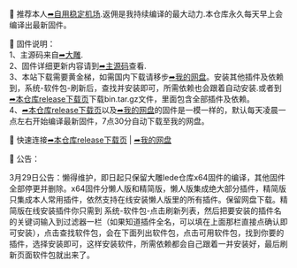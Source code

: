 🚀 推荐本人[➦自用稳定机场](https://moo.pet/VHTm7).返佣是我持续编译的最大动力.本仓库永久每天早上会编译出最新固件。

🚀 固件说明：  
1、主源码来自[➦大雕](https://github.com/coolsnowwolf/lede).  
2、固件详细更新内容请到[➦主源码](https://github.com/coolsnowwolf/lede)查看.  
3、本站下载需要黄金梯，如需国内下载请移步[➦我的网盘](http://256pd.top:9666)。安装其他插件及依赖到，系统-软件包-刷新后，查找并安装即可，所需依赖也会跟着自动安装.或者到[➦本仓库release下载页](https://github.com/binge8/op/releases)下载bin.tar.gz文件，里面包含全部插件及依赖。    
4、[➦本仓库release下载页](https://github.com/binge8/op/releases)以及[➦我的网盘](http://256pd.top:9666)的固件是一模一样的，默认每天凌晨一点左右开始编译最新固件，7点30分自动下载至我的网盘。     

🚀 快速连接[➦本仓库release下载页](https://github.com/binge8/op/releases)  |  [➦我的网盘](http://256pd.top:9666)  

🚀 公告：  
    
3月29日公告：懒得维护，即日起只保留大雕lede仓库x64固件的编译，其他固件全部停更并删除。x64固件分懒人版和精简版，懒人版集成绝大部分插件，精简版只集成本人常用插件，依然支持在线安装懒人版里的所有插件。保留网盘下载。精简版在线安装插件你只需到 系统-软件包-点击刷新列表，然后把要安装的插件名的关键词输入到过滤器一栏（如果知道插件全名，可以填在上面那栏直接点确认即可安装），点击查找软件包，会在下面列出软件包，点击可用软件包，找到你要的插件，选择安装即可，这样安装软件，所需依赖都会自己跟着一并安装好，最后刷新页面软件包就出来了。     
